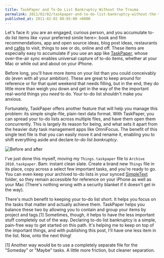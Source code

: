 ```yaml
---
title: TaskPaper and To-Do List Bankruptcy Without the Trauma
permalink: 2011/02/02/taskpaper-and-to-do-list-bankruptcy-without-the-trauma
published_at: 2011-02-02 00:05:00 +0000
---
```


Let's face it: you are an engaged, curious person, and you accumulate to-do list items like \<your preferred simile here\>: book and film recommendations, app and open source ideas, blog post ideas, restaurants and [cafés](http://decafsucks.com/) to visit, things to see or do, online and off. These items are especially easy to accumulate if you use an app like [TaskPaper](http://www.hogbaysoftware.com/products/taskpaper), whose over-the-air sync enables universal capture of to-do items, whether at your Mac or while out and about on your iPhone.

Before long, you'll have more items on your list than you could conceivably do (even with all your ambition). These are great to keep around for reference or for that quiet weekend that needs filling, but in the end, they do little more than weigh you down and get in the way of the the important real-world things you _need_ to do. Your to-do list shouldn't make you anxious.

Fortunately, TaskPaper offers another feature that will help you manage this problem: its simple single-file, plain-text data format. With TaskPaper, you can spread your to-do lists across multiple files, and have them open them concurrently. This is largely its reason for being, and what sets it apart from the heavier duty task management apps like OmniFocus. The benefit of this single text file is that you can easily move it and rename it, enabling you to shift everything aside and declare _to-do list bankruptcy_.

 ![Before and after](content/images/ss/87d043dbcd63.png)

I've just done this myself, moving my `Things.taskpaper` file to `Archive 2010.taskpaper`. Bam: instant clean slate. Create a brand new `Things` file in its place, copy across a select few important tasks, and you're ready to go. You can even keep your archived to-do lists in your synced [SimpleText](http://www.hogbaysoftware.com/products/simpletext) folder, so they remain accessible for reference on your iPhone as well as your Mac (There's nothing wrong with a security blanket if it doesn't get in the way).

There's much benefit to keeping your to-do list short. It helps you focus on the tasks that matter and actually achieve them. TaskPaper helps you balance these two by allowing you to contain and group your items by project and tags.[1] Sometimes, though, it helps to have the less important stuff completely out of the way. Declaring to-do list bankruptcy is a simple, pain-free way to get started on this path. It's helping me to keep on top of the important things, and with publishing this post, I'll have one less item in the list. Now, onto the next thing!

[1] Another way would be to use a completely separate file for the "Someday" or "Maybe" tasks. A little more friction, but cleaner separation.

